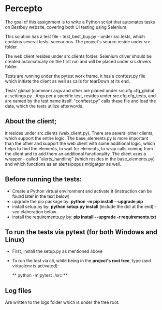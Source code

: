 # Percepto

The goal of this assignment is to write a Python script that automates tasks on Bestbuy website, covering both UI testing
using Selenium.

This solution has a test file - test_best_buy.py - under src.tests, which contains several tests' scenarious.
The project's source reside under src folder.

The web client resides under src.clients folder.
Selenium driver should be created automatically on the first run and will be placed under src.drivers folder.

Tests are running under the pytest work frame.
it has a conftest.py file which initiate the client as well as calls for tearDown at its end.

Tests' global (common) args and other are placed under src.cfg.cfg_global at settings.py .
Args per a specific test, resides under src.cfg.cfg_tests, and are named by the test name itself.
"conftest.py" calls these file and load the data, which the tests utilize afterwords.

## About the client;
it resides under src.clients (web_client.py).
There are several other clients, which support the entire logic.
The  base_elements.py is more important than the other and support the web client with some additional logic, which helps
to find the elements, to wait for elements, to wrap calls coming from the client and to add them an additional functionality.
The client uses a wrapper - called "alerts_handling" (which resides in the base_elements.py) and which functions as an 
alerts/popus mitigatgor as well.

## Before running the tests:
  - Create a Python virtual environment and activate it (instruction can be found later in the text below)
  - upgrade the pip package by: **python -m pip install --upgrade pip**
  - install setup.py by: **python setup.py install** (include the dot at the end) - see elaboration below.
  - install the requirements.py by:  **pip install --upgrade -r requirements.txt**

## To run the tests via pytest (for both Windows and Linux)
- First, install the setup.py as mentioned above 
- To run the test via cli, while being in the **project's root tree**, type (and virtualenv is activated):

  ** python -m pytest ./src **


## Log files
Are written to the logs folder which is under the tree root.

